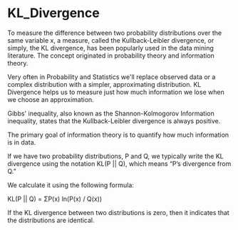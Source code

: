 # KL_Divergence

To measure the difference between two probability distributions over the same variable x, a measure, called the Kullback-Leibler divergence, or simply, the KL divergence, has been popularly used in the data mining literature. The concept originated in probability theory and information theory.

Very often in Probability and Statistics we'll replace observed data or a complex distribution with a simpler, approximating distribution. KL Divergence helps us to measure just how much information we lose when we choose an approximation.

Gibbs' inequality, also known as the Shannon-Kolmogorov Information inequality, states that the Kullback-Leibler divergence is always positive.

The primary goal of information theory is to quantify how much information is in data.  

If we have two probability distributions, P and Q, we typically write the KL divergence using the notation KL(P || Q), which means “P’s divergence from Q.”

We calculate it using the following formula:

KL(P || Q) = ΣP(x) ln(P(x) / Q(x))

If the KL divergence between two distributions is zero, then it indicates that the distributions are identical.

